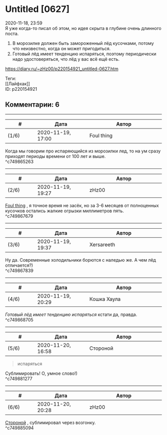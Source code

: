 Untitled [0627]
===============

  
2020-11-18, 23:59  
 Я уже когда-то писал об этом, но идея скрыта в глубине очень длинного поста.   
   
 1. В морозилке должен быть замороженный лёд кусочками, потому что неизвестно, когда он может пригодиться.   
 2. Готовый лёд имеет тенденцию испаряться, поэтому периодически надо удостоверяться, что лёд у вас всё ещё есть.   
  
<https://diary.ru/~zHz00/p220154921_untitled-0627.htm>  
  
Теги:  
[[Лайфхак]]  
ID: p220154921  


Комментарии: 6
--------------

  


---



|         #         |              Дата              |                     Автор                     |           ID           |
| --- | --- | --- | --- |
| (1/6) | 2020-11-19, 17:00 | Foul thing | c749865263 |

  
 Когда мы говорим про испаряющийся из морозилки лед, то на ум сразу приходят периоды времени от 100 лет и выше.   
 ^c749865263

---



|         #         |              Дата              |                     Автор                     |           ID           |
| --- | --- | --- | --- |
| (2/6) | 2020-11-19, 19:27 | zHz00 | c749867679 |

  
  [Foul thing](http://foulthing.diary.ru "Temporary Internet Flies")  , я точное время не засёк, но за 3-6 месяцев от полноценных кусочков остались жалкие огрызки миллиметров пять.   
 ^c749867679

---



|         #         |              Дата              |                     Автор                     |           ID           |
| --- | --- | --- | --- |
| (3/6) | 2020-11-19, 19:37 | Xersareeth | c749867839 |

  
 Ну да. Современные холодильники борются с наледью же. А чем лёд отличается?)   
 ^c749867839

---



|         #         |              Дата              |                     Автор                     |           ID           |
| --- | --- | --- | --- |
| (4/6) | 2020-11-19, 20:29 | Кошка Хаула | c749868705 |

  
  *Готовый лёд имеет тенденцию испаряться*  кстати да, правда.   
 ^c749868705

---



|         #         |              Дата              |                     Автор                     |           ID           |
| --- | --- | --- | --- |
| (5/6) | 2020-11-20, 16:58 | Стороной | c749881277 |

  
 > испаряться   
   
 Сублимировать! О, умное слово!)   
 ^c749881277

---



|         #         |              Дата              |                     Автор                     |           ID           |
| --- | --- | --- | --- |
| (6/6) | 2020-11-20, 20:28 | zHz00 | c749885094 |

  
  [Стороной](http://1047.diary.ru "Сторона 1")  , сублимировал через возгонку.   
 ^c749885094